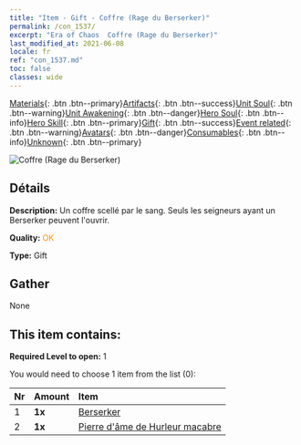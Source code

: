 ```yaml
---
title: "Item - Gift - Coffre (Rage du Berserker)"
permalink: /con_1537/
excerpt: "Era of Chaos  Coffre (Rage du Berserker)"
last_modified_at: 2021-06-08
locale: fr
ref: "con_1537.md"
toc: false
classes: wide
---
```

 [Materials](/ItemsFR/){: .btn .btn--primary}[Artifacts](/ItemsFR/Artifacts/){: .btn .btn--success}[Unit Soul](/ItemsFR/UnitSoul/){: .btn .btn--warning}[Unit Awakening](/ItemsFR/UnitAwakening/){: .btn .btn--danger}[Hero Soul](/ItemsFR/HeroSoul/){: .btn .btn--info}[Hero Skill](/ItemsFR/HeroSkill/){: .btn .btn--primary}[Gift](/ItemsFR/Gift/){: .btn .btn--success}[Event related](/ItemsFR/Events/){: .btn .btn--warning}[Avatars](/ItemsFR/Avatars/){: .btn .btn--danger}[Consumables](/ItemsFR/Consumables/){: .btn .btn--info}[Unknown](/ItemsFR/Unknown/){: .btn .btn--primary}

 ![Coffre (Rage du Berserker)](/images/t/i_907124.png)

## Détails
 **Description:** Un coffre scellé par le sang. Seuls les seigneurs ayant un Berserker peuvent l'ouvrir.

 **Quality:** <span style="color: #FF8C00">OK</span>

 **Type:** Gift

## Gather

  None

## This item contains:

 **Required Level to open:** 1

 You would need to choose 1 item from the list (0):

  | Nr | Amount |     Item    |
  |:---|:-------|:------------|
  | 1 |  **1x** | [Berserker](/ItemsFR/unt_224/) |  | 
  | 2 |  **1x** | [Pierre d'âme de Hurleur macabre](/ItemsFR/unt_312/) |  | 
